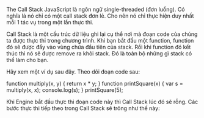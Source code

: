 The Call Stack
JavaScript là ngôn ngữ single-threaded (đơn luồng). Có nghĩa là nó chỉ có một call stack đơn lẻ. 
Cho nên nó chỉ thực hiện duy nhất mỗi 1 tác vụ trong một lần thực thi.

Call Stack là một cấu trúc dữ liệu ghi lại cụ thể nơi mà đoạn code của chúng ta được thực thi trong chương trình. Khi bạn bắt đầu một function, 
function đó sẽ được đẩy vào vùng chứa đầu tiên của stack. Rồi khi function đó kết thúc thì nó sẽ được remove ra khỏi stack. 
Đó là toàn bộ những gì stack có thể làm cho bạn.

Hãy xem một ví dụ sau đây. Theo dõi đoạn code sau:

function multiply(x, y) {
    return x * y;
}
function printSquare(x) {
    var s = multiply(x, x);
    console.log(s);
}
printSquare(5);

Khi Engine bắt đầu thực thi đoạn code này thì Call Stack lúc đó sẽ rỗng. Các bước thực thi tiếp theo trong Call Stack sẽ trông như thế này: